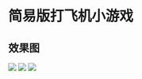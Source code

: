 # 简易版打飞机小游戏

## 效果图

![](https://github.com/fctony/BeatPlane/blob/master/Assets/ShowImg/1.png)
![](https://github.com/fctony/BeatPlane/blob/master/Assets/ShowImg/2.png)
![](https://github.com/fctony/BeatPlane/blob/master/Assets/ShowImg/3.png)
